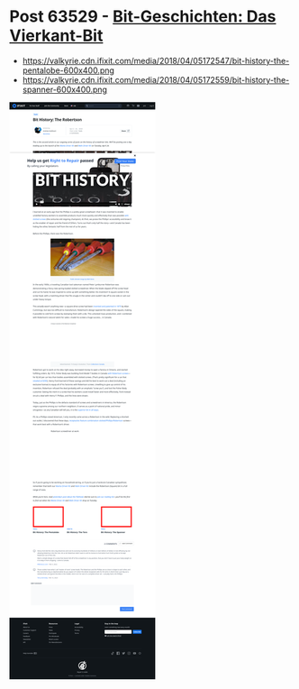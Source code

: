 # Post 63529 - [Bit-Geschichten: Das Vierkant-Bit](https://www.ifixit.com/News/63529/bit-geschichten-das-vierkant-bit)

- https://valkyrie.cdn.ifixit.com/media/2018/04/05172547/bit-history-the-pentalobe-600x400.png
- https://valkyrie.cdn.ifixit.com/media/2018/04/05172559/bit-history-the-spanner-600x400.png

![screencap](screenshots/beb21f20-dbdd-4dc0-9e24-ded91fc461a7.png)
